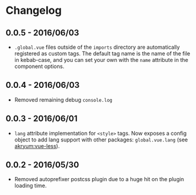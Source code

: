# Changelog

## 0.0.5 - 2016/06/03

 - `.global.vue` files outside of the `imports` directory are automatically registered as custom tags. The default tag name is the name of the file in kebab-case, and you can set your own with the `name` attribute in the component options.

## 0.0.4 - 2016/06/03

 - Removed remaining debug `console.log`

## 0.0.3 - 2016/06/01

 - `lang` attribute implementation for `<style>` tags. Now exposes a config object to add lang support with other packages: `global.vue.lang` (see [akryum:vue-less](https://github.com/Akryum/meteor-vue-component/tree/master/packages/vue-less)).

## 0.0.2 - 2016/05/30

 - Removed autoprefixer postcss plugin due to a huge hit on the plugin loading time.
